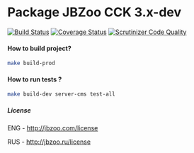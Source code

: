# Package JBZoo CCK 3.x-dev
[![Build Status](https://travis-ci.org/JBZoo/JBZoo.svg?branch=master)](https://travis-ci.org/JBZoo/JBZoo)
[![Coverage Status](https://coveralls.io/repos/github/JBZoo/JBZoo/badge.svg?branch=master)](https://coveralls.io/github/JBZoo/JBZoo?branch=master)
[![Scrutinizer Code Quality](https://scrutinizer-ci.com/g/JBZoo/JBZoo/badges/quality-score.png?b=master)](https://scrutinizer-ci.com/g/JBZoo/JBZoo/?branch=master)


#### How to build project?
```sh
make build-prod
```


#### How to run tests ?
```sh
make build-dev server-cms test-all
```


##### License

ENG - http://jbzoo.com/license

RUS - http://jbzoo.ru/license

